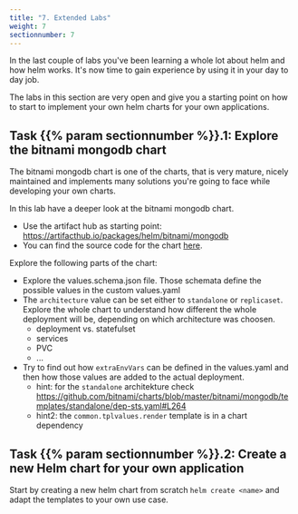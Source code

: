 ```yaml
---
title: "7. Extended Labs"
weight: 7
sectionnumber: 7
---
```


In the last couple of labs you've been learning a whole lot about helm and how helm works. It's now time to gain experience by using it in your day to day job.

The labs in this section are very open and give you a starting point on how to start to implement your own helm charts for your own applications.


## Task {{% param sectionnumber %}}.1: Explore the bitnami mongodb chart

The bitnami mongodb chart is one of the charts, that is very mature, nicely maintained and implements many solutions you're going to face while developing your own charts.

In this lab have a deeper look at the bitnami mongodb chart.

* Use the artifact hub as starting point: <https://artifacthub.io/packages/helm/bitnami/mongodb>
* You can find the source code for the chart [here](https://github.com/bitnami/charts/tree/master/bitnami/mongodb).

Explore the following parts of the chart:

* Explore the values.schema.json file. Those schemata define the possible values in the custom values.yaml
* The `architecture` value can be set either to `standalone` or `replicaset`. Explore the whole chart to understand how different the whole deployment will be, depending on which architecture was choosen.
  * deployment vs. statefulset
  * services
  * PVC
  * ...
* Try to find out how `extraEnvVars` can be defined in the values.yaml and then how those values are added to the actual deployment.
  * hint: for the `standalone` architekture check <https://github.com/bitnami/charts/blob/master/bitnami/mongodb/templates/standalone/dep-sts.yaml#L264>
  * hint2: the `common.tplvalues.render` template is in a chart dependency


## Task {{% param sectionnumber %}}.2: Create a new Helm chart for your own application

Start by creating a new helm chart from scratch `helm create <name>` and adapt the templates to your own use case.

